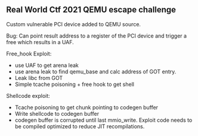 ## Real World Ctf 2021 QEMU escape challenge

Custom vulnerable PCI device added to QEMU source.

Bug: Can point result address to a register of the PCI device and trigger
     a free which results in a UAF.

Free_hook Exploit:
- use UAF to get arena leak
- use arena leak to find qemu_base and calc address of GOT entry.
- Leak libc from GOT
- Simple tcache poisoning + free hook to get shell

Shellcode exploit:
- Tcache poisoning to get chunk pointing to codegen buffer
- Write shellcode to codegen buffer
- codegen buffer is corrupted until last mmio_write. Exploit code needs to be compiled optimized to reduce JIT recompilations.